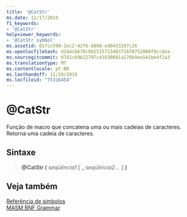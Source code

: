 ```yaml
---
title: '@CatStr'
ms.date: 12/17/2019
f1_keywords:
- '@CatStr'
helpviewer_keywords:
- '@CatStr symbol'
ms.assetid: 01fcc590-1ec2-42f6-b868-ed0433297c26
ms.openlocfilehash: d244cb678c082515713d83716f8752000f9ccdea
ms.sourcegitcommit: 0781c69b22797c41630601a176b9ea541be4f2a3
ms.translationtype: MT
ms.contentlocale: pt-BR
ms.lasthandoff: 12/20/2019
ms.locfileid: "75316454"
---
```

# <a name="catstr"></a>\@CatStr

Função de macro que concatena uma ou mais cadeias de caracteres. Retorna uma cadeia de caracteres.

## <a name="syntax"></a>Sintaxe

> **\@CatStr (** *seqüência1* ⟦ __,__ *seqüência2*... ⟧ **)**

## <a name="see-also"></a>Veja também

[Referência de símbolos](symbols-reference.md)\
[MASM BNF Grammar](masm-bnf-grammar.md)
